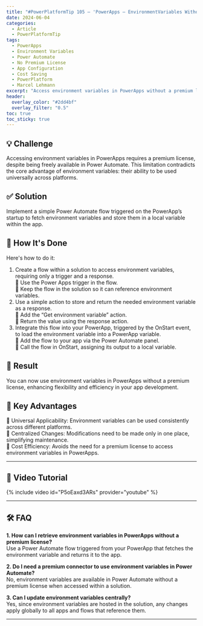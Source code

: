 ```yaml
---
title: "#PowerPlatformTip 105 – 'PowerApps – EnvironmentVariables Without Premium'"
date: 2024-06-04
categories:
  - Article
  - PowerPlatformTip
tags:
  - PowerApps
  - Environment Variables
  - Power Automate
  - No Premium License
  - App Configuration
  - Cost Saving
  - PowerPlatform
  - Marcel Lehmann
excerpt: "Access environment variables in PowerApps without a premium license by leveraging Power Automate flows—enable cost-effective, centralized configuration for all your apps."
header:
  overlay_color: "#2dd4bf"
  overlay_filter: "0.5"
toc: true
toc_sticky: true
---
```


## 💡 Challenge
Accessing environment variables in PowerApps requires a premium license, despite being freely available in Power Automate. This limitation contradicts the core advantage of environment variables: their ability to be used universally across platforms.

## ✅ Solution
Implement a simple Power Automate flow triggered on the PowerApp’s startup to fetch environment variables and store them in a local variable within the app.

## 🔧 How It's Done
Here's how to do it:
1. Create a flow within a solution to access environment variables, requiring only a trigger and a response.  
   🔸 Use the Power Apps trigger in the flow.  
   🔸 Keep the flow in the solution so it can reference environment variables.
2. Use a simple action to store and return the needed environment variable as a response.  
   🔸 Add the “Get environment variable” action.  
   🔸 Return the value using the response action.
3. Integrate this flow into your PowerApp, triggered by the OnStart event, to load the environment variable into a PowerApp variable.  
   🔸 Add the flow to your app via the Power Automate panel.  
   🔸 Call the flow in OnStart, assigning its output to a local variable.

## 🎉 Result
You can now use environment variables in PowerApps without a premium license, enhancing flexibility and efficiency in your app development.

## 🌟 Key Advantages
🔸 Universal Applicability: Environment variables can be used consistently across different platforms.  
🔸 Centralized Changes: Modifications need to be made only in one place, simplifying maintenance.  
🔸 Cost Efficiency: Avoids the need for a premium license to access environment variables in PowerApps.

---

## 🎥 Video Tutorial
{% include video id="P5oEaxd3ARs" provider="youtube" %}

---

## 🛠️ FAQ
**1. How can I retrieve environment variables in PowerApps without a premium license?**  
Use a Power Automate flow triggered from your PowerApp that fetches the environment variable and returns it to the app.

**2. Do I need a premium connector to use environment variables in Power Automate?**  
No, environment variables are available in Power Automate without a premium license when accessed within a solution.

**3. Can I update environment variables centrally?**  
Yes, since environment variables are hosted in the solution, any changes apply globally to all apps and flows that reference them.

---
